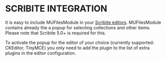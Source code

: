 # SCRIBITE INTEGRATION

It is easy to include MUFilesModule in your [Scribite editors](https://github.com/zikula-modules/Scribite/).
MUFilesModule contains already the a popup for selecting collections and other items.
Please note that Scribite 5.0+ is required for this.

To activate the popup for the editor of your choice (currently supported: CKEditor, TinyMCE)
you only need to add the plugin to the list of extra plugins in the editor configuration.
